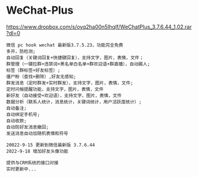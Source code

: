 # WeChat-Plus

https://www.dropbox.com/s/oyq2ha00n5lhqlf/WeChatPlus_3.7.6.44_1.02.rar?dl=0

 	微信 pc hook wechat 最新版3.7.5.23，功能完全免费
	多开，防检测;
	自动回复（关键词回复+快捷键回复），支持文字，图片，表情，文件；
	群管理（一键拉群+违禁词+黑名单白名单+群欢迎语+群直播），自动踢人;
	标签（群标签+好友标签）;
	僵尸粉（查找+删除）,好友无感知;
	群发消息（定时群发+实时群发），支持文字，图片，表情，文件;
	定时问候提醒功能，支持文字，图片，表情，文件
	新好友（自动接受+欢迎语），支持文字，图片，表情，文件
	数据分析（联系人统计，消息统计，关键词统计，用户活跃度统计）;
	自动备注;
	自动绑定手机号;
	自动收款;
	自动防好友消息撤回;
	发送消息自动加随机表情和符号

	20022-9-15 更新到微信最新版 3.7.6.44
	2022-9-18 增加好友头像功能

	提供与CRM系统的接口对接
	实时更新中...
